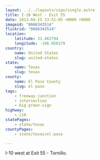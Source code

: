 ```yaml
---
layout: ../../layouts/sign/single.astro
title: I-10 West - Exit 55
date: 2013-04-15 13:51:05 +0000 +0000
imageid: "8666343514"
flickrid: "8666343514"
location:
    latitude: 31.462794
    longitude: -106.050179
country:
    name: United States
    slug: united-states
state:
    name: Texas
    slug: texas
county:
    name: El Paso County
    slug: el-paso
tags:
    - freeway-junction
    - intersection
    - big-green-sign
highway:
    - i10
statePages:
    - state/texas
countyPages:
    - state/texas/el-paso

---
```

I-10 west at Exit 55 - Tornillo.